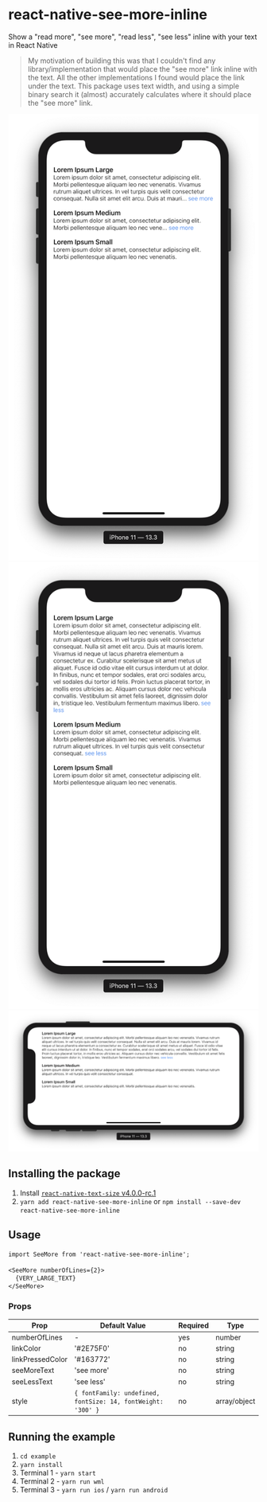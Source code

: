 # react-native-see-more-inline

Show a "read more", "see more", "read less", "see less" inline with your text in React Native

>My motivation of building this was that I couldn't find any library/implementation that would place the "see more" link inline with the text. All the other implementations I found would place the link under the text. This package uses text width, and using a simple binary search it (almost) accurately calculates where it should place the "see more" link.

![](./images/screenshot1.png)
![](./images/screenshot2.png)
![](./images/screenshot3.png)

## Installing the package
1. Install [`react-native-text-size` v4.0.0-rc.1](https://github.com/aMarCruz/react-native-text-size)
2. `yarn add react-native-see-more-inline` or `npm install --save-dev react-native-see-more-inline`

## Usage
```
import SeeMore from 'react-native-see-more-inline';

<SeeMore numberOfLines={2}>
  {VERY_LARGE_TEXT}
</SeeMore>
```

### Props
| Prop             | Default Value | Required | Type   |
|------------------|---------------|----------|--------|
| numberOfLines    | -                                                            | yes | number       |
| linkColor        | '#2E75F0'                                                    | no  | string       |
| linkPressedColor | '#163772'                                                    | no  | string       |
| seeMoreText      | 'see more'                                                   | no  | string       |
| seeLessText      | 'see less'                                                   | no  | string       |
| style            | `{ fontFamily: undefined, fontSize: 14, fontWeight: '300' }` | no  | array/object |


## Running the example
1. `cd example`
2. `yarn install`
3. Terminal 1 - `yarn start`
4. Terminal 2 - `yarn run wml`
5. Terminal 3 - `yarn run ios` / `yarn run android`